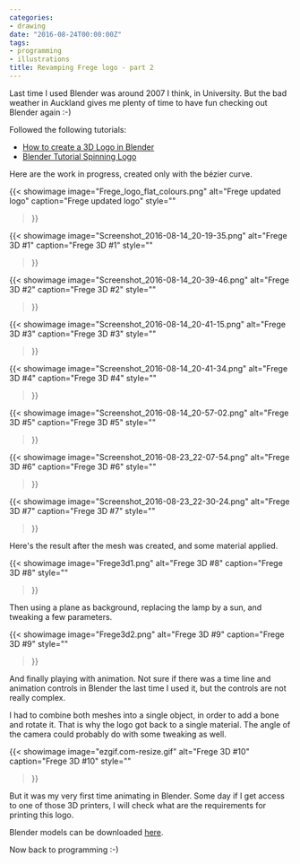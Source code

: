 ```yaml
---
categories:
- drawing
date: "2016-08-24T00:00:00Z"
tags:
- programming
- illustrations
title: Revamping Frege logo - part 2
---
```


Last time I used Blender was around 2007 I think, in University. But the bad weather in
Auckland gives me plenty of time to have fun checking out Blender again :-)

Followed the following tutorials:

* [How to create a 3D Logo in Blender](https://www.youtube.com/watch?v=GeKhH1aaXuM)
* [Blender Tutorial Spinning Logo](https://www.youtube.com/watch?v=LArn4TFNnmk)

Here are the work in progress, created only with the b&eacute;zier curve.

{{< showimage
  image="Frege_logo_flat_colours.png"
  alt="Frege updated logo"
  caption="Frege updated logo"
  style=""
>}}

{{< showimage
  image="Screenshot_2016-08-14_20-19-35.png"
  alt="Frege 3D #1"
  caption="Frege 3D #1"
  style=""
>}}

{{< showimage
  image="Screenshot_2016-08-14_20-39-46.png"
  alt="Frege 3D #2"
  caption="Frege 3D #2"
  style=""
>}}

{{< showimage
  image="Screenshot_2016-08-14_20-41-15.png"
  alt="Frege 3D #3"
  caption="Frege 3D #3"
  style=""
>}}

{{< showimage
  image="Screenshot_2016-08-14_20-41-34.png"
  alt="Frege 3D #4"
  caption="Frege 3D #4"
  style=""
>}}

{{< showimage
  image="Screenshot_2016-08-14_20-57-02.png"
  alt="Frege 3D #5"
  caption="Frege 3D #5"
  style=""
>}}

{{< showimage
  image="Screenshot_2016-08-23_22-07-54.png"
  alt="Frege 3D #6"
  caption="Frege 3D #6"
  style=""
>}}

{{< showimage
  image="Screenshot_2016-08-23_22-30-24.png"
  alt="Frege 3D #7"
  caption="Frege 3D #7"
  style=""
>}}

Here's the result after the mesh was created, and some material applied.

{{< showimage
  image="Frege3d1.png"
  alt="Frege 3D #8"
  caption="Frege 3D #8"
  style=""
>}}

Then using a plane as background, replacing the lamp by a sun, and tweaking a few parameters.

{{< showimage
  image="Frege3d2.png"
  alt="Frege 3D #9"
  caption="Frege 3D #9"
  style=""
>}}

And finally playing with animation. Not sure if there was a time line and animation controls in
Blender the last time I used it, but the controls are not really complex.

I had to combine both meshes into a single object, in order to add a bone and rotate it. That
is why the logo got back to a single material. The angle of the camera could probably do with
some tweaking as well.

{{< showimage
  image="ezgif.com-resize.gif"
  alt="Frege 3D #10"
  caption="Frege 3D #10"
  style=""
>}}

But it was my very first time animating in Blender. Some day if I get access to one of those
3D printers, I will check what are the requirements for printing this logo.

Blender models can be downloaded [here](https://github.com/kinow/kinoshita.eti.br/tree/master/posts/2016-08-24_revamping-frege-logo-part-2-assets).

Now back to programming :-)
